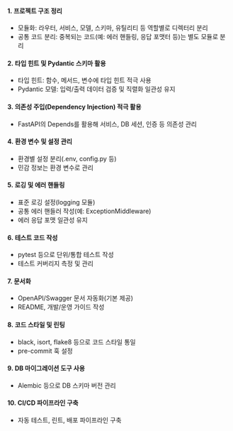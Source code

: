 #### 1. 프로젝트 구조 정리
- 모듈화: 라우터, 서비스, 모델, 스키마, 유틸리티 등 역할별로 디렉터리 분리
- 공통 코드 분리: 중복되는 코드(예: 에러 핸들링, 응답 포맷터 등)는 별도 모듈로 분리
#### 2. 타입 힌트 및 Pydantic 스키마 활용
- 타입 힌트: 함수, 메서드, 변수에 타입 힌트 적극 사용
- Pydantic 모델: 입력/출력 데이터 검증 및 직렬화 일관성 유지
#### 3. 의존성 주입(Dependency Injection) 적극 활용
- FastAPI의 Depends를 활용해 서비스, DB 세션, 인증 등 의존성 관리
#### 4. 환경 변수 및 설정 관리
- 환경별 설정 분리(.env, config.py 등)
- 민감 정보는 환경 변수로 관리
#### 5. 로깅 및 에러 핸들링
- 표준 로깅 설정(logging 모듈)
- 공통 에러 핸들러 작성(예: ExceptionMiddleware)
- 에러 응답 포맷 일관성 유지
#### 6. 테스트 코드 작성
- pytest 등으로 단위/통합 테스트 작성
- 테스트 커버리지 측정 및 관리
#### 7. 문서화
- OpenAPI/Swagger 문서 자동화(기본 제공)
- README, 개발/운영 가이드 작성
#### 8. 코드 스타일 및 린팅
- black, isort, flake8 등으로 코드 스타일 통일
- pre-commit 훅 설정
#### 9. DB 마이그레이션 도구 사용
- Alembic 등으로 DB 스키마 버전 관리
#### 10. CI/CD 파이프라인 구축
- 자동 테스트, 린트, 배포 파이프라인 구축